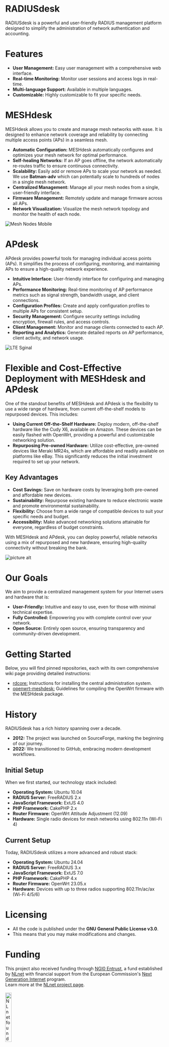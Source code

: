 # RADIUSdesk
RADIUSdesk is a powerful and user-friendly RADIUS management platform designed to simplify the administration of network authentication and accounting.

# Features
* **User Management:** Easy user management with a comprehensive web interface.
* **Real-time Monitoring:** Monitor user sessions and access logs in real-time.
* **Multi-language Support:** Available in multiple languages.
* **Customizable:** Highly customizable to fit your specific needs.

# MESHdesk
MESHdesk allows you to create and manage mesh networks with ease. It is designed to enhance network coverage and reliability by connecting multiple access points (APs) in a seamless mesh.

* **Automatic Configuration:** MESHdesk automatically configures and optimizes your mesh network for optimal performance.
* **Self-healing Networks:** If an AP goes offline, the network automatically re-routes traffic to ensure continuous connectivity.
* **Scalability:** Easily add or remove APs to scale your network as needed. We use **Batman-adv** which can potentially scale to hundreds of nodes in a single mesh network.
* **Centralized Management:** Manage all your mesh nodes from a single, user-friendly interface.
* **Firmware Management:** Remotely update and manage firmware across all APs.
* **Network Visualization:** Visualize the mesh network topology and monitor the health of each node.

![Mesh Nodes Mobile](https://radiusdesk.com/wiki24/_media/homepages/mobile_mesh.png "Mesh Nodes Mobile")

# APdesk
APdesk provides powerful tools for managing individual access points (APs). It simplifies the process of configuring, monitoring, and maintaining APs to ensure a high-quality network experience.

* **Intuitive Interface:** User-friendly interface for configuring and managing APs.
* **Performance Monitoring:** Real-time monitoring of AP performance metrics such as signal strength, bandwidth usage, and client connections.
* **Configuration Profiles:** Create and apply configuration profiles to multiple APs for consistent setup.
* **Security Management:** Configure security settings including encryption, firewall rules, and access controls.
* **Client Management:** Monitor and manage clients connected to each AP.
* **Reporting and Analytics:** Generate detailed reports on AP performance, client activity, and network usage.

![LTE Sginal](https://radiusdesk.com/wiki24/_media/network/lte_tooltip.png "LTE Signal")

# Flexible and Cost-Effective Deployment with MESHdesk and APdesk
One of the standout benefits of MESHdesk and APdesk is the flexibility to use a wide range of hardware, from current off-the-shelf models to repurposed devices. This includes:
* **Using Current Off-the-Shelf Hardware:** Deploy modern, off-the-shelf hardware like the Cudy X6, available on Amazon. These devices can be easily flashed with OpenWrt, providing a powerful and customizable networking solution.
* **Repurposing Pre-owned Hardware:** Utilize cost-effective, pre-owned devices like Meraki MR24s, which are affordable and readily available on platforms like eBay. This significantly reduces the initial investment required to set up your network.
 ## Key Advantages
* **Cost Savings:** Save on hardware costs by leveraging both pre-owned and affordable new devices.
* **Sustainability:** Repurpose existing hardware to reduce electronic waste and promote environmental sustainability.
* **Flexibility:** Choose from a wide range of compatible devices to suit your specific needs and budget.
* **Accessibility:** Make advanced networking solutions attainable for everyone, regardless of budget constraints.

With MESHdesk and APdesk, you can deploy powerful, reliable networks using a mix of repurposed and new hardware, ensuring high-quality connectivity without breaking the bank.

![picture alt](https://raw.githubusercontent.com/RADIUSdesk/RADIUSdesk.github.io/main/images/pr/pr5.png "RADIUSdesk Screenshot") 

# Our Goals
We aim to provide a centralized management system for your Internet users and hardware that is:
* **User-Friendly:** Intuitive and easy to use, even for those with minimal technical expertise.
* **Fully Controlled:** Empowering you with complete control over your network.
* **Open Source:** Entirely open source, ensuring transparency and community-driven development.

# Getting Started
Below, you will find pinned repositories, each with its own comprehensive wiki page providing detailed instructions:
* [rdcore:](https://github.com/RADIUSdesk/rdcore)  Instructions for installing the central administration system.
* [openwrt-meshdesk:](https://github.com/RADIUSdesk/openwrt-meshdesk) Guidelines for compiling the OpenWrt firmware with the MESHdesk package.

# History
RADIUSdesk has a rich history spanning over a decade.
* **2012:** The project was launched on SourceForge, marking the beginning of our journey.
* **2022:** We transitioned to GitHub, embracing modern development workflows.

## Initial Setup
When we first started, our technology stack included:

* **Operating System:** Ubuntu 10.04
* **RADIUS Server:** FreeRADIUS 2.x
* **JavaScript Framework:** ExtJS 4.0
* **PHP Framework:** CakePHP 2.x
* **Router Firmware:** OpenWrt Attitude Adjustment (12.09)
* **Hardware:** Single radio devices for mesh networks using 802.11n (Wi-Fi 4)

## Current Setup
Today, RADIUSdesk utilizes a more advanced and robust stack:

* **Operating System:** Ubuntu 24.04
* **RADIUS Server:** FreeRADIUS 3.x
* **JavaScript Framework:** ExtJS 7.0
* **PHP Framework:** CakePHP 4.x
* **Router Firmware:** OpenWrt 23.05.x
* **Hardware:** Devices with up to three radios supporting 802.11n/ac/ax (Wi-Fi 4/5/6)


# Licensing
* All the code is published under the **GNU General Public License v3.0**.<br/>
* This means that you may make modifications and changes.

# Funding

This project also received funding through [NGI0 Entrust](https://nlnet.nl/entrust), a fund established by [NLnet](https://nlnet.nl) with financial support from the European Commission's [Next Generation Internet](https://ngi.eu) program.<br/>
Learn more at the [NLnet project page](https://nlnet.nl/project/RADIUSdesk-Multiwan).<br/>
<br/>
[<img src="https://nlnet.nl/logo/banner.png" alt="NLnet foundation logo" width="20%" />](https://nlnet.nl)<br/>
[<img src="https://nlnet.nl/image/logos/NGI0_tag.svg" alt="NGI Zero Logo" width="20%" />](https://nlnet.nl/entrust)<br/>


